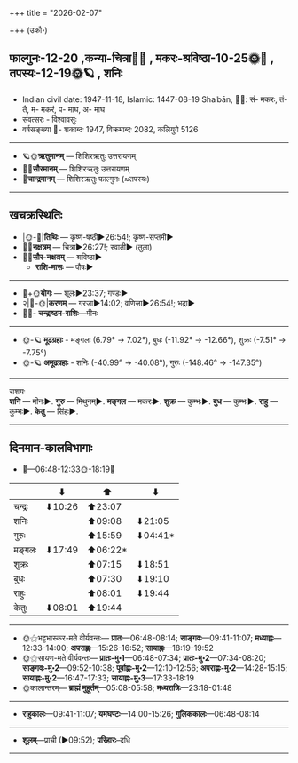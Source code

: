 +++
title = "2026-02-07"

+++
(उकौ॰)
## फाल्गुनः-12-20  ,कन्या-चित्रा🌛🌌  ,  मकरः-श्रविष्ठा-10-25🌞🌌  ,  तपस्यः-12-19🌞🪐  , शनिः
- Indian civil date: 1947-11-18, Islamic: 1447-08-19 Shaʿbān, 🌌🌞: सं- मकरः, तं- तै, म- मकरं, प- माघ, अ- माघ
- संवत्सरः - विश्वावसुः
- वर्षसङ्ख्या 🌛- शकाब्दः 1947, विक्रमाब्दः 2082, कलियुगे 5126
___________________
- 🪐🌞**ऋतुमानम्** — शिशिरऋतुः उत्तरायणम्
- 🌌🌞**सौरमानम्** — शिशिरऋतुः उत्तरायणम्
- 🌛**चान्द्रमानम्** — शिशिरऋतुः फाल्गुनः (≈तपस्यः)
___________________


## खचक्रस्थितिः
- |🌞-🌛|**तिथिः** — कृष्ण-षष्ठी►26:54!; कृष्ण-सप्तमी►  
- 🌌🌛**नक्षत्रम्** — चित्रा►26:27!; स्वाती► (तुला)  
- 🌌🌞**सौर-नक्षत्रम्** — श्रविष्ठा►  
  - **राशि-मासः** — पौषः► 
___________________
- 🌛+🌞**योगः** — शूलः►23:37; गण्डः►  
- २|🌛-🌞|**करणम्** — गरजा►14:02; वणिजा►26:54!; भद्रा►  
- 🌌🌛- **चन्द्राष्टम-राशिः**—मीनः  
___________________
- 🌞-🪐 **मूढग्रहाः** - मङ्गलः (6.79° → 7.02°), बुधः (-11.92° → -12.66°), शुक्रः (-7.51° → -7.75°)
- 🌞-🪐 **अमूढग्रहाः** - शनिः (-40.99° → -40.08°), गुरुः (-148.46° → -147.35°)
___________________
राशयः  
**शनि** — मीनः►. **गुरु** — मिथुनम्►. **मङ्गल** — मकरः►. **शुक्र** — कुम्भः►. **बुध** — कुम्भः►. **राहु** — कुम्भः►. **केतु** — सिंहः►. 
___________________


## दिनमान-कालविभागाः
- 🌅—06:48-12:33🌞-18:19🌇  

|      |⬇     |⬆     |⬇     |
|------|-----|-----|------|
|चन्द्रः|⬇10:26 |⬆23:07 |     |
|शनिः   |     |⬆09:08 |⬇21:05 |
|गुरुः  |     |⬆15:59 |⬇04:41*|
|मङ्गलः |⬇17:49 |⬆06:22*|     |
|शुक्रः |     |⬆07:15 |⬇18:51 |
|बुधः   |     |⬆07:30 |⬇19:10 |
|राहुः  |     |⬆08:01 |⬇19:44 |
|केतुः  |⬇08:01 |⬆19:44 |     |
___________________
- 🌞⚝भट्टभास्कर-मते वीर्यवन्तः— **प्रातः**—06:48-08:14; **साङ्गवः**—09:41-11:07; **मध्याह्नः**—12:33-14:00; **अपराह्णः**—15:26-16:52; **सायाह्नः**—18:19-19:52  
- 🌞⚝सायण-मते वीर्यवन्तः— **प्रातः-मु॰1**—06:48-07:34; **प्रातः-मु॰2**—07:34-08:20; **साङ्गवः-मु॰2**—09:52-10:38; **पूर्वाह्णः-मु॰2**—12:10-12:56; **अपराह्णः-मु॰2**—14:28-15:15; **सायाह्नः-मु॰2**—16:47-17:33; **सायाह्नः-मु॰3**—17:33-18:19  
- 🌞कालान्तरम्— **ब्राह्मं मुहूर्तम्**—05:08-05:58; **मध्यरात्रिः**—23:18-01:48  
___________________
- **राहुकालः**—09:41-11:07; **यमघण्टः**—14:00-15:26; **गुलिककालः**—06:48-08:14  
___________________
- **शूलम्**—प्राची (►09:52); **परिहारः**–दधि  
___________________
